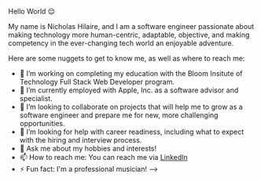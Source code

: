 Hello World 😌

My name is Nicholas Hilaire, and I am a software engineer passionate about making technology more human-centric, adaptable, objective, and making competency in the ever-changing tech world an enjoyable adventure.

Here are some nuggets to get to know me, as well as where to reach me:

- 🔭 I’m working on completing my education with the Bloom Insitute of Technology Full Stack Web Developer program.
- 🌱 I’m currently employed with Apple, Inc. as a software advisor and specialist.
- 👯 I’m looking to collaborate on projects that will help me to grow as a software engineer and prepare me for new, more challenging opportunities.
- 🤔 I’m looking for help with career readiness, including what to expect with the hiring and interview process.
- 💬 Ask me about my hobbies and interests!
- 📫 How to reach me: You can reach me via [LinkedIn](https://www.linkedin.com/in/nicholas-hilaire-06856b203/) 
- ⚡ Fun fact: I'm a professional musician! 
-->
